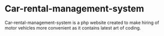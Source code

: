 # Car-rental-management-system
Car-rental-management-system is a php website created to make hiring of motor vehicles more convenient as it contains latest art of coding.
